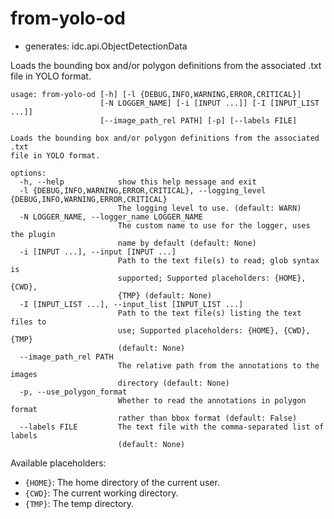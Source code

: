 # from-yolo-od

* generates: idc.api.ObjectDetectionData

Loads the bounding box and/or polygon definitions from the associated .txt file in YOLO format.

```
usage: from-yolo-od [-h] [-l {DEBUG,INFO,WARNING,ERROR,CRITICAL}]
                    [-N LOGGER_NAME] [-i [INPUT ...]] [-I [INPUT_LIST ...]]
                    [--image_path_rel PATH] [-p] [--labels FILE]

Loads the bounding box and/or polygon definitions from the associated .txt
file in YOLO format.

options:
  -h, --help            show this help message and exit
  -l {DEBUG,INFO,WARNING,ERROR,CRITICAL}, --logging_level {DEBUG,INFO,WARNING,ERROR,CRITICAL}
                        The logging level to use. (default: WARN)
  -N LOGGER_NAME, --logger_name LOGGER_NAME
                        The custom name to use for the logger, uses the plugin
                        name by default (default: None)
  -i [INPUT ...], --input [INPUT ...]
                        Path to the text file(s) to read; glob syntax is
                        supported; Supported placeholders: {HOME}, {CWD},
                        {TMP} (default: None)
  -I [INPUT_LIST ...], --input_list [INPUT_LIST ...]
                        Path to the text file(s) listing the text files to
                        use; Supported placeholders: {HOME}, {CWD}, {TMP}
                        (default: None)
  --image_path_rel PATH
                        The relative path from the annotations to the images
                        directory (default: None)
  -p, --use_polygon_format
                        Whether to read the annotations in polygon format
                        rather than bbox format (default: False)
  --labels FILE         The text file with the comma-separated list of labels
                        (default: None)
```

Available placeholders:

* `{HOME}`: The home directory of the current user.
* `{CWD}`: The current working directory.
* `{TMP}`: The temp directory.
